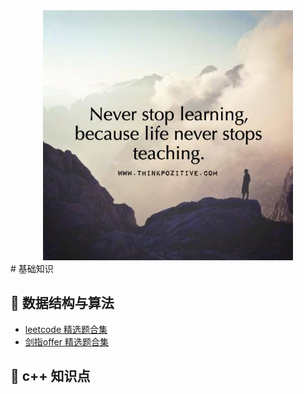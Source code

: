 <div align="center">
    <img src="https://github.com/lulia0228/cpp_algorithm/blob/master/fengmian.jpg" width="400px">
</div>
# 基础知识

## :cherries: 数据结构与算法
- [leetcode 精选题合集](./leetcode_content.md)
- [剑指offer 精选题合集](./剑指offer_content.md)

## :apple: c++ 知识点
